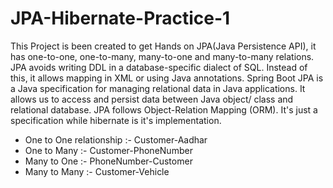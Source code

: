 # JPA-Hibernate-Practice-1

This Project is been created to get Hands on JPA(Java Persistence API), it has one-to-one, one-to-many, many-to-one and many-to-many relations. JPA avoids writing DDL in a database-specific dialect of SQL. Instead of this, it allows mapping in XML or using Java annotations. Spring Boot JPA is a Java specification for managing relational data in Java applications. It allows us to access and persist data between Java object/ class and relational database. JPA follows Object-Relation Mapping (ORM). It's just a specification while hibernate is it's implementation.

 - One to One relationship :- Customer-Aadhar
 - One to Many :- Customer-PhoneNumber
 - Many to One :- PhoneNumber-Customer
 - Many to Many :- Customer-Vehicle

